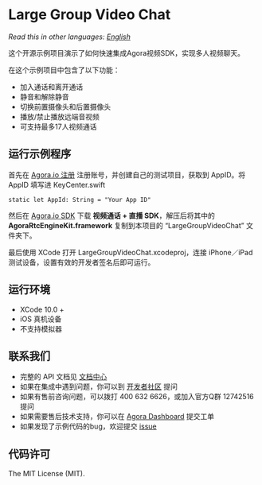 # Large Group Video Chat

*Read this in other languages: [English](README.md)*

这个开源示例项目演示了如何快速集成Agora视频SDK，实现多人视频聊天。

在这个示例项目中包含了以下功能：

- 加入通话和离开通话
- 静音和解除静音
- 切换前置摄像头和后置摄像头
- 播放/禁止播放远端音视频
- 可支持最多17人视频通话

## 运行示例程序
首先在 [Agora.io 注册](https://dashboard.agora.io/cn/signup/) 注册账号，并创建自己的测试项目，获取到 AppID。将 AppID 填写进 KeyCenter.swift

```
static let AppId: String = "Your App ID"
```

然后在 [Agora.io SDK](https://docs.agora.io/cn/Agora%20Platform/downloads) 下载 **视频通话 + 直播 SDK**，解压后将其中的 **AgoraRtcEngineKit.framework** 复制到本项目的 “LargeGroupVideoChat” 文件夹下。

最后使用 XCode 打开 LargeGroupVideoChat.xcodeproj，连接 iPhone／iPad 测试设备，设置有效的开发者签名后即可运行。

## 运行环境
* XCode 10.0 +
* iOS 真机设备
* 不支持模拟器

## 联系我们

- 完整的 API 文档见 [文档中心](https://docs.agora.io/cn/)
- 如果在集成中遇到问题，你可以到 [开发者社区](https://dev.agora.io/cn/) 提问
- 如果有售前咨询问题，可以拨打 400 632 6626，或加入官方Q群 12742516 提问
- 如果需要售后技术支持，你可以在 [Agora Dashboard](https://dashboard.agora.io) 提交工单
- 如果发现了示例代码的bug，欢迎提交 [issue](https://github.com/AgoraIO/Advanced-Video/issues)

## 代码许可

The MIT License (MIT).
